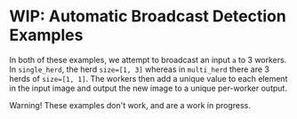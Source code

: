 # WIP: Automatic Broadcast Detection Examples

In both of these examples, we attempt to broadcast an input `a` to 3 workers. In `single_herd`, the herd `size=[1, 3]` whereas in `multi_herd` there are 3 herds of `size=[1, 1]`.
The workers then add a unique value to each element in the input image and output the new image to a unique per-worker output.

Warning! These examples don't work, and are a work in progress.
